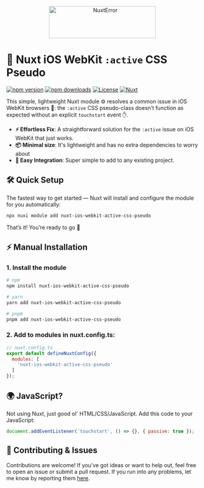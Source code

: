 <p align="center">
  <a href="https://nuxterror.com/" target="_blank">
    <img src="https://nuxterror.com/logo.svg" alt="NuxtError" width="280" height="84">
  </a>
</p>

# 📱 Nuxt iOS WebKit `:active` CSS Pseudo

[![npm version][npm-version-src]][npm-version-href]
[![npm downloads][npm-downloads-src]][npm-downloads-href]
[![License][license-src]][license-href]
[![Nuxt][nuxt-src]][nuxt-href]

This simple, lightweight Nuxt module ⚙️ resolves a common issue in iOS WebKit browsers 📱: the `:active` CSS pseudo-class doesn’t function as expected without an explicit `touchstart` event ✋.

- **⚡ Effortless Fix**: A straightforward solution for the `:active` issue on iOS WebKit that just works.
- **📦 Minimal size**: It's lightweight and has no extra dependencies to worry about
- **🔧 Easy Integration**: Super simple to add to any existing project.

## 🛠️ Quick Setup

The fastest way to get started — Nuxt will install and configure the module for you automatically:

```bash
npx nuxi module add nuxt-ios-webkit-active-css-pseudo
```
That’s it! You’re ready to go 🚀



## ⚡ Manual Installation

### 1. Install the module

```bash
# npm
npm install nuxt-ios-webkit-active-css-pseudo

# yarn
yarn add nuxt-ios-webkit-active-css-pseudo

# pnpm
pnpm add nuxt-ios-webkit-active-css-pseudo
```

### 2. Add to modules in nuxt.config.ts:
```javascript
// nuxt.config.ts
export default defineNuxtConfig({
  modules: [
    'nuxt-ios-webkit-active-css-pseudo'
  ]
});
```

## 🌍 JavaScript?
Not using Nuxt, just  good ol' HTML/CSS/JavaScript. Add this code to your JavaScript:
```javascript
document.addEventListener('touchstart', () => {}, { passive: true });
```

## 🤝 Contributing & Issues

Contributions are welcome! If you’ve got ideas or want to help out, feel free to open an issue or submit a pull request.
If you run into any problems, let me know by reporting them [here](https://github.com/Vincentdevreede/nuxt-ios-webkit-active-css-pseudo/issues).

<!-- Badges -->
[npm-version-src]: https://img.shields.io/npm/v/@vincentdevreede/nuxt-ios-webkit-active-css-pseudo/latest.svg?style=flat&colorA=020420&colorB=00DC82
[npm-version-href]: https://www.npmjs.com/package/@vincentdevreede/nuxt-ios-webkit-active-css-pseudo

[npm-downloads-src]: https://img.shields.io/npm/dm/@vincentdevreede/nuxt-ios-webkit-active-css-pseudo.svg?style=flat&colorA=020420&colorB=00DC82
[npm-downloads-href]: https://npm.chart.dev/@vincentdevreede/nuxt-ios-webkit-active-css-pseudo

[license-src]: https://img.shields.io/npm/l/@vincentdevreede/nuxt-ios-webkit-active-css-pseudo.svg?style=flat&colorA=020420&colorB=00DC82
[license-href]: https://github.com/Vincentdevreede/nuxt-ios-webkit-active-css-pseudo/blob/HEAD/LICENSE

[nuxt-src]: https://img.shields.io/badge/Nuxt-020420?logo=nuxt.js
[nuxt-href]: https://nuxt.com